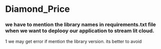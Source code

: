 # Diamond_Price
### we have to mention the library names in requirements.txt file when we want to deplooy our application to stream lit cloud.

1 we may get error if mention the library version. its better to avoid
